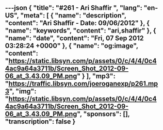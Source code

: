 ---json
{
  "title": "#261 - Ari Shaffir ",
  "lang": "en-US",
  "meta": [
    {
      "name": "description",
      "content": "Ari Shaffir - Date: 09/06/2012"
    },
    {
      "name": "keywords",
      "content": "ari,shaffir"
    },
    {
      "name": "date",
      "content": "Fri, 07 Sep 2012 03:28:24 +0000"
    },
    {
      "name": "og:image",
      "content": "https://static.libsyn.com/p/assets/0/c/4/4/0c44ac9a64a3711b/Screen_Shot_2012-09-06_at_3.43.09_PM.png"
    }
  ],
  "mp3": "https://traffic.libsyn.com/joeroganexp/p261.mp3",
  "img": "https://static.libsyn.com/p/assets/0/c/4/4/0c44ac9a64a3711b/Screen_Shot_2012-09-06_at_3.43.09_PM.png",
  "sponsors": [],
  "transcription": false
}
---
<episode-header />

<timemark seconds="0" />

<transcribe-call-to-action />

<episode-footer />